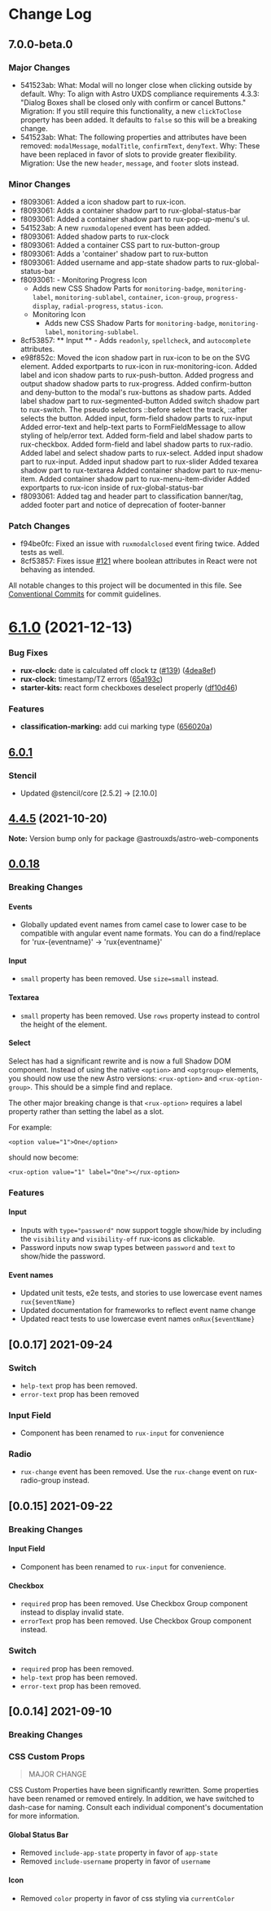# Change Log

## 7.0.0-beta.0

### Major Changes

-   541523ab: What: Modal will no longer close when clicking outside by default.
    Why: To align with Astro UXDS compliance requirements 4.3.3: "Dialog Boxes shall be closed only with confirm or cancel Buttons."
    Migration: If you still require this functionality, a new `clickToClose` property has been added. It defaults to `false` so this will be a breaking change.
-   541523ab: What: The following properties and attributes have been removed: `modalMessage`, `modalTitle`, `confirmText`, `denyText`.
    Why: These have been replaced in favor of slots to provide greater flexibility.
    Migration: Use the new `header`, `message`, and `footer` slots instead.

### Minor Changes

-   f8093061: Added a icon shadow part to rux-icon.
-   f8093061: Adds a container shadow part to rux-global-status-bar
-   f8093061: Added a container shadow part to rux-pop-up-menu's ul.
-   541523ab: A new `ruxmodalopened` event has been added.
-   f8093061: Added shadow parts to rux-clock
-   f8093061: Added a container CSS part to rux-button-group
-   f8093061: Adds a 'container' shadow part to rux-button
-   f8093061: Added username and app-state shadow parts to rux-global-status-bar
-   f8093061: - Monitoring Progress Icon
    -   Adds new CSS Shadow Parts for `monitoring-badge`, `monitoring-label`, `monitoring-sublabel`, `container`, `icon-group`, `progress-display`, `radial-progress`, `status-icon`.
    -   Monitoring Icon
        -   Adds new CSS Shadow Parts for `monitoring-badge`, `monitoring-label`, `monitoring-sublabel`.
-   8cf53857: ** Input ** - Adds `readonly`, `spellcheck`, and `autocomplete` attributes.
-   e98f852c: Moved the icon shadow part in rux-icon to be on the SVG element.
    Added exportparts to rux-icon in rux-monitoring-icon.
    Added label and icon shadow parts to rux-push-button.
    Added progress and output shadow shadow parts to rux-progress.
    Added confirm-button and deny-button to the modal's rux-buttons as shadow parts.
    Added label shadow part to rux-segmented-button
    Added switch shadow part to rux-switch. The pseudo selectors ::before select the track, ::after selects the button.
    Added input, form-field shadow parts to rux-input
    Added error-text and help-text parts to FormFieldMessage to allow styling of help/error text.
    Added form-field and label shadow parts to rux-checkbox.
    Added form-field and label shadow parts to rux-radio.
    Added label and select shadow parts to rux-select.
    Added input shadow part to rux-input.
    Added input shadow part to rux-slider
    Added texarea shadow part to rux-textarea
    Added container shadow part to rux-menu-item.
    Added container shadow part to rux-menu-item-divider
    Added exportparts to rux-icon inside of rux-global-status-bar
-   f8093061: Added tag and header part to classification banner/tag, added footer part and notice of deprecation of footer-banner

### Patch Changes

-   f94be0fc: Fixed an issue with `ruxmodalclosed` event firing twice. Added tests as well.
-   8cf53857: Fixes issue [#121](https://github.com/RocketCommunicationsInc/astro/issues/121) where boolean attributes in React were not behaving as intended.

All notable changes to this project will be documented in this file.
See [Conventional Commits](https://conventionalcommits.org) for commit guidelines.

# [6.1.0](https://github.com/RocketCommunicationsInc/astro/compare/v6.0.3...v6.1.0) (2021-12-13)

### Bug Fixes

-   **rux-clock:** date is calculated off clock tz ([#139](https://github.com/RocketCommunicationsInc/astro/issues/139)) ([4dea8ef](https://github.com/RocketCommunicationsInc/astro/commit/4dea8ef1f3b715593141a9384c2db289f55b1c4a))
-   **rux-clock:** timestamp/TZ errors ([65a193c](https://github.com/RocketCommunicationsInc/astro/commit/65a193c606dcac2b9fb408c78f6fc3da169ca24a))
-   **starter-kits:** react form checkboxes deselect properly ([df10d46](https://github.com/RocketCommunicationsInc/astro/commit/df10d468e4a19195555b0b36f9840becb451b3fe))

### Features

-   **classification-marking:** add cui marking type ([656020a](https://github.com/RocketCommunicationsInc/astro/commit/656020a16950dc5cedcf9f92aa7417aac04059b4))

## [6.0.1](2021-11-4)

### Stencil

-   Updated @stencil/core [2.5.2] -> [2.10.0]

## [4.4.5](https://github.com/nortonprojects/astro/compare/v1.0.0...v4.4.5) (2021-10-20)

**Note:** Version bump only for package @astrouxds/astro-web-components

## [0.0.18](2021-10-12)

### Breaking Changes

#### Events

-   Globally updated event names from camel case to lower case to be compatible with angular event name formats. You can do a find/replace for 'rux-{eventname}' -> 'rux{eventname}'

#### Input

-   `small` property has been removed. Use `size=small` instead.

#### Textarea

-   `small` property has been removed. Use `rows` property instead to control the height of the element.

#### Select

Select has had a significant rewrite and is now a full Shadow DOM component. Instead of using the native `<option>` and `<optgroup>` elements, you should now use the new Astro versions: `<rux-option>` and `<rux-option-group>`. This should be a simple find and replace.

The other major breaking change is that `<rux-option>` requires a label property rather than setting the label as a slot.

For example:

```
<option value="1">One</option>
```

should now become:

```
<rux-option value="1" label="One"></rux-option>
```

### Features

#### Input

-   Inputs with `type="password"` now support toggle show/hide by including the `visibility` and `visibility-off` rux-icons as clickable.
-   Password inputs now swap types between `password` and `text` to show/hide the password.

#### Event names

-   Updated unit tests, e2e tests, and stories to use lowercase event names `rux{$eventName}`
-   Updated documentation for frameworks to reflect event name change
-   Updated react tests to use lowercase event names `onRux{$eventName}`

## [0.0.17] 2021-09-24

### Switch

-   `help-text` prop has been removed.
-   `error-text` prop has been removed

### Input Field

-   Component has been renamed to `rux-input` for convenience

### Radio

-   `rux-change` event has been removed. Use the `rux-change` event on rux-radio-group instead.

## [0.0.15] 2021-09-22

### Breaking Changes

#### Input Field

-   Component has been renamed to `rux-input` for convenience.

#### Checkbox

-   `required` prop has been removed. Use Checkbox Group component instead to display invalid state.
-   `errorText` prop has been removed. Use Checkbox Group component instead.

### Switch

-   `required` prop has been removed.
-   `help-text` prop has been removed.
-   `error-text` prop has been removed.

## [0.0.14] 2021-09-10

### Breaking Changes

### CSS Custom Props

> MAJOR CHANGE

CSS Custom Properties have been significantly rewritten. Some properties have been renamed or removed entirely. In addition, we have switched to dash-case for naming. Consult each individual component's documentation for more information.

#### Global Status Bar

-   Removed `include-app-state` property in favor of `app-state`
-   Removed `include-username` property in favor of `username`

#### Icon

-   Removed `color` property in favor of css styling via `currentColor`
